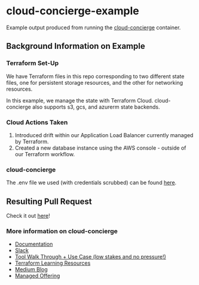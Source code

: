 # cloud-concierge-example
Example output produced from running the [cloud-concierge](https://github.com/dragondrop-cloud/cloud-concierge) container.

## Background Information on Example
### Terraform Set-Up
We have Terraform files in this repo corresponding to two different state files, one for persistent storage resources, and the other for networking resources.

In this example, we manage the state with Terraform Cloud. cloud-concierge also supports s3, gcs, and azurerm state backends. 

### Cloud Actions Taken
1) Introduced drift within our Application Load Balancer currently managed by Terraform.
2) Created a new database instance using the AWS console - outside of our Terraform workflow.

### cloud-concierge
The .env file we used (with credentials scrubbed) can be found [here](demo.env).

## Resulting Pull Request
Check it out [here]()!

### More information on cloud-concierge
- [Documentation](https://docs.cloudconcierge.io)
- [Slack](https://cloud-concierge.slack.com/join/shared_invite/zt-1xx3sqsb6-cekIXs2whccZvbU81Xn5qg#/shared-invite/email)
- [Tool Walk Through + Use Case (low stakes and no pressure!)](https://calendly.com/dragondrop-cloud/cloud-concierge-walk-through)
- [Terraform Learning Resources](https://dragondrop.cloud/learn/terraform/)
- [Medium Blog](https://medium.com/@hello_9187)
- [Managed Offering](https://dragondrop.cloud/how-it-works/)

